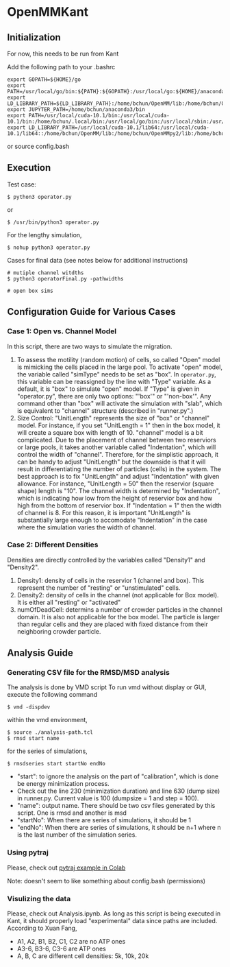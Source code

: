 # OpenMMKant 
## Initialization  
For now, this needs to be run from Kant

Add the following path to your .bashrc

```
export GOPATH=${HOME}/go
export PATH=/usr/local/go/bin:${PATH}:${GOPATH}:/usr/local/go:${HOME}/anaconda3/bin
export LD_LIBRARY_PATH=${LD_LIBRARY_PATH}:/home/bchun/OpenMM/lib:/home/bchun/OpenMMpy2/lib:/home/bchun/OpenMM:/home/bchun/OpenMMpy2
export JUPYTER_PATH=/home/bchun/anaconda3/bin
export PATH=/usr/local/cuda-10.1/bin:/usr/local/cuda-10.1/bin:/home/bchun/.local/bin:/usr/local/go/bin:/usr/local/sbin:/usr/local/bin:/usr/sbin:/usr/bin:/sbin:/bin:/usr/games:/usr/local/games:/snap/bin:/home/bchun/go:/usr/local/go:/home/bchun/anaconda3/bin:/home/bchun/.openmpi/bin:/home/bchun/.openmpi/bin
export LD_LIBRARY_PATH=/usr/local/cuda-10.1/lib64:/usr/local/cuda-10.1/lib64::/home/bchun/OpenMM/lib:/home/bchun/OpenMMpy2/lib:/home/bchun/OpenMM:/home/bchun/OpenMMpy2:/home/bchun/.openmpi/lib/:/home/bchun/.openmpi/lib/
```

or source config.bash

## Execution 
Test case: 
```
$ python3 operator.py
```
or
```
$ /usr/bin/python3 operator.py
```

For the lengthy simulation, 

```
$ nohup python3 operator.py
```

Cases for final data (see notes below for additional instructions) 
```
# mutiple channel witdths 
$ python3 operatorFinal.py -pathwidths 

# open box sims 
```
## Configuration Guide for Various Cases
### Case 1: Open vs. Channel Model 
In this script, there are two ways to simulate the migration. 
1. To assess the motility (random motion) of cells, so called "Open" model is mimicking the cells placed in the large pool. To activate "open" model, the variable called "simType" needs to be set as "box". In ```operator.py```, this variable can be reassigned by the line with "Type" variable. As a default, it is "box" to simulate "open" model. If "Type" is given in "operator.py", there are only two options: "'box'" or "'non-box'". Any command other than "box" will activate the simulation with "slab", which is equivalent to "channel" structure (described in "runner.py".) 
2. Size Control: "UnitLength" represents the size of "box" or "channel" model. For instance, if you set "UnitLength = 1" then in the box model, it will create a square box with length of 10. "channel" model is a bit complicated. Due to the placement of channel between two reserviors or large pools, it takes another variable called "Indentation", which will control the width of "channel". Therefore, for the simplistic approach, it can be handy to adjust "UnitLength" but the downside is that it will result in differentiating the number of particles (cells) in the system. The best approach is to fix "UnitLength" and adjust "Indentation" with given allowance. For instance, "UnitLength = 50" then the reservior (square shape) length is "10". The channel width is determined by "Indentation", which is indicating how low from the height of reservior box and how high from the bottom of reservior box. If "Indentation = 1" then the width of channel is 8. For this reason, it is important "UnitLength" is substantially large enough to accomodate "Indentation" in the case where the simulation varies the width of channel. 
### Case 2: Different Densities
Densities are directly controlled by the variables called "Density1" and "Density2". 
1. Density1: density of cells in the reservior 1 (channel and box). This represent the number of "resting" or "unstimulated" cells. 
2. Density2: density of cells in the channel (not applicable for Box model). It is either all "resting" or "activated" 
3. numOfDeadCell: determins a number of crowder particles in the channel domain. It is also not applicable for the box model. The particle is larger than regular cells and they are placed with fixed distance from their neighboring crowder particle. 


## Analysis Guide 
### Generating CSV file for the RMSD/MSD analysis
The analysis is done by VMD script 
To run vmd without display or GUI, 
execute the following command

```
$ vmd -dispdev 
```

within the vmd environment, 
```
$ source ./analysis-path.tcl
$ rmsd start name 
```
for the series of simulations, 
```
$ rmsdseries start startNo endNo
```

- "start": to ignore the analysis on the part of "calibration", which is done be energy minimization process. 
- Check out the line 230 (minimization duration) and line 630 (dump size) in runner.py. Current value is 100 (dumpsize = 1 and step = 100). 
- "name": output name. There should be two csv files generated by this script. One is rmsd and another is msd
- "startNo": When there are series of simulations, it should be 1
- "endNo": When there are series of simulations, it should be n+1 where n is the last number of the simulation series. 

### Using pytraj 
Please, check out [pytraj example in Colab](https://colab.research.google.com/drive/139l9ci_iIkFixgfZMWVRi85ALpE9HCx6?usp=sharing)

Note: doesn't seem to like something about config.bash (permissions)



### Visulizing the data 
Please, check out Analysis.ipynb. 
As long as this script is being executed in Kant, it should properly load "experimental" data since paths are included. 
According to Xuan Fang, 

- A1, A2, B1, B2, C1, C2 are no ATP ones
- A3-6, B3-6, C3-6 are ATP ones
- A, B, C are different cell densities: 5k, 10k, 20k




